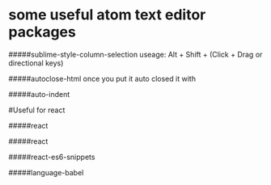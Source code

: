 # some useful atom text editor packages 

#####sublime-style-column-selection
useage: Alt + Shift + (Click + Drag or directional keys)

#####autoclose-html
once you put <html-element> it auto closed it with </html-element>

#####auto-indent


#Useful for react

#####react

#####react

#####react-es6-snippets

#####language-babel
